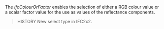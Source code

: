 The _IfcColourOrFactor_ enables the selection of either a RGB colour value or a scalar factor value for the use as values of the reflectance components.

<!-- end of short definition -->


> HISTORY New select type in IFC2x2.
